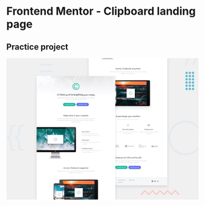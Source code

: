 # Frontend Mentor - Clipboard landing page

## Practice project

![Design preview for the Clipboard landing page coding challenge](./design/desktop-preview.jpg)